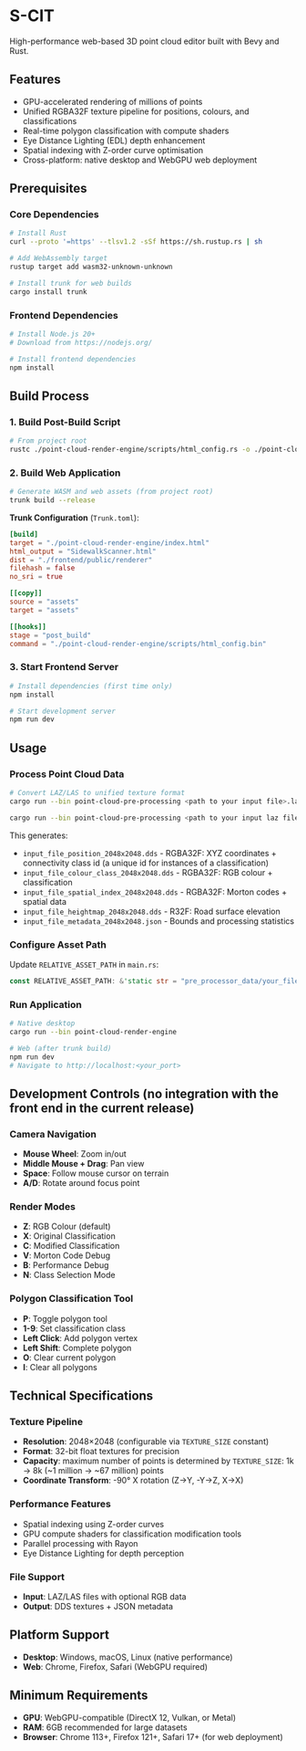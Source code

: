 # S-CIT

High-performance web-based 3D point cloud editor built with Bevy and Rust.

## Features

- GPU-accelerated rendering of millions of points
- Unified RGBA32F texture pipeline for positions, colours, and classifications
- Real-time polygon classification with compute shaders
- Eye Distance Lighting (EDL) depth enhancement
- Spatial indexing with Z-order curve optimisation
- Cross-platform: native desktop and WebGPU web deployment

## Prerequisites

### Core Dependencies

```bash
# Install Rust
curl --proto '=https' --tlsv1.2 -sSf https://sh.rustup.rs | sh

# Add WebAssembly target
rustup target add wasm32-unknown-unknown

# Install trunk for web builds
cargo install trunk
```

### Frontend Dependencies

```bash
# Install Node.js 20+
# Download from https://nodejs.org/

# Install frontend dependencies
npm install
```

## Build Process

### 1. Build Post-Build Script

```bash
# From project root
rustc ./point-cloud-render-engine/scripts/html_config.rs -o ./point-cloud-render-engine/scripts/html_config.bin
```

### 2. Build Web Application

```bash
# Generate WASM and web assets (from project root)
trunk build --release
```

**Trunk Configuration** (`Trunk.toml`):

```toml
[build]
target = "./point-cloud-render-engine/index.html"
html_output = "SidewalkScanner.html"
dist = "./frontend/public/renderer"
filehash = false
no_sri = true

[[copy]]
source = "assets"
target = "assets"

[[hooks]]
stage = "post_build"
command = "./point-cloud-render-engine/scripts/html_config.bin"
```

### 3. Start Frontend Server

```bash
# Install dependencies (first time only)
npm install

# Start development server
npm run dev
```

## Usage

### Process Point Cloud Data

```bash
# Convert LAZ/LAS to unified texture format
cargo run --bin point-cloud-pre-processing <path to your input file>.laz

cargo run --bin point-cloud-pre-processing <path to your input laz file>.laz <asset_dir> <output dir>
```

This generates:

- `input_file_position_2048x2048.dds` - RGBA32F: XYZ coordinates + connectivity class id (a unique id for instances of a classification)
- `input_file_colour_class_2048x2048.dds` - RGBA32F: RGB colour + classification
- `input_file_spatial_index_2048x2048.dds` - RGBA32F: Morton codes + spatial data
- `input_file_heightmap_2048x2048.dds` - R32F: Road surface elevation
- `input_file_metadata_2048x2048.json` - Bounds and processing statistics

### Configure Asset Path

Update `RELATIVE_ASSET_PATH` in `main.rs`:

```rust
const RELATIVE_ASSET_PATH: &'static str = "pre_processor_data/your_file_name";
```

### Run Application

```bash
# Native desktop
cargo run --bin point-cloud-render-engine

# Web (after trunk build)
npm run dev
# Navigate to http://localhost:<your_port>
```

## Development Controls (no integration with the front end in the current release)

### Camera Navigation

- **Mouse Wheel**: Zoom in/out
- **Middle Mouse + Drag**: Pan view
- **Space**: Follow mouse cursor on terrain
- **A/D**: Rotate around focus point

### Render Modes

- **Z**: RGB Colour (default)
- **X**: Original Classification
- **C**: Modified Classification
- **V**: Morton Code Debug
- **B**: Performance Debug
- **N**: Class Selection Mode

### Polygon Classification Tool

- **P**: Toggle polygon tool
- **1-9**: Set classification class
- **Left Click**: Add polygon vertex
- **Left Shift**: Complete polygon
- **O**: Clear current polygon
- **I**: Clear all polygons

## Technical Specifications

### Texture Pipeline

- **Resolution**: 2048×2048 (configurable via `TEXTURE_SIZE` constant)
- **Format**: 32-bit float textures for precision
- **Capacity**: maximum number of points is determined by `TEXTURE_SIZE`: 1k -> 8k (~1 million -> ~67 million) points
- **Coordinate Transform**: -90° X rotation (Z→Y, -Y→Z, X→X)

### Performance Features

- Spatial indexing using Z-order curves
- GPU compute shaders for classification modification tools
- Parallel processing with Rayon
- Eye Distance Lighting for depth perception

### File Support

- **Input**: LAZ/LAS files with optional RGB data
- **Output**: DDS textures + JSON metadata

## Platform Support

- **Desktop**: Windows, macOS, Linux (native performance)
- **Web**: Chrome, Firefox, Safari (WebGPU required)

## Minimum Requirements

- **GPU**: WebGPU-compatible (DirectX 12, Vulkan, or Metal)
- **RAM**: 6GB recommended for large datasets
- **Browser**: Chrome 113+, Firefox 121+, Safari 17+ (for web deployment)
